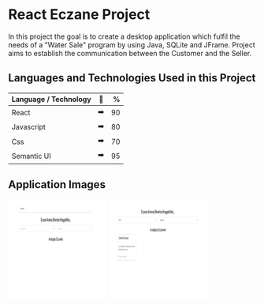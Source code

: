 # React Eczane Project

In this project the goal is to create a desktop application which fulfil the needs of a "Water Sale" program by using Java, SQLite and JFrame. Project aims to establish the communication between the Customer and the Seller.

## Languages and Technologies Used in this Project

| Language / Technology  | :mag_right:  | % |
| :------------ |:---------------:| -----:|
| React      | :arrow_right: | 90 |
| Javascript      | :arrow_right:       |   80 |
| Css | :arrow_right:        |    70 |
| Semantic UI | :arrow_right:        |    95 |

## Application Images

<p>
<a href="https://github.com/CagatayGumus/React-Eczane-Project/blob/main/images/eczaneleranamenu.png" target="_blank">
<img src="https://github.com/CagatayGumus/React-Eczane-Project/blob/main/images/eczaneleranamenu.png"  width="200" style="max-width:100%;"></a>
  
<a href="https://github.com/CagatayGumus/React-Eczane-Project/blob/main/images/eczaneler.png" target="_blank">
<img src="https://github.com/CagatayGumus/React-Eczane-Project/blob/main/images/eczaneler.png" width="200" style="max-width:100%;"></a>
  

</p>

